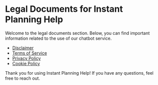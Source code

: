 # Legal Documents for Instant Planning Help

Welcome to the legal documents section. Below, you can find important information related to the use of our chatbot service.

- [Disclaimer](disclaimer.md)
- [Terms of Service](terms-of-service.md)
- [Privacy Policy](privacy-policy.md)
- [Cookie Policy](cookie-policy.md)

Thank you for using Instant Planning Help! If you have any questions, feel free to reach out.
